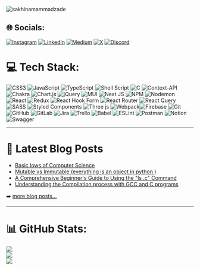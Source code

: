<p align="left"> <img src="https://komarev.com/ghpvc/?username=sakhinamammadzade&label=Profile%20views&color=0e75b6&style=flat" alt="sakhinamammadzade" /> </p>

 

## 🌐 Socials:
[![Instagram](https://img.shields.io/badge/Instagram-%23E4405F.svg?logo=Instagram&logoColor=white)](https://instagram.com/_m.sakina) [![LinkedIn](https://img.shields.io/badge/LinkedIn-%230077B5.svg?logo=linkedin&logoColor=white)](https://linkedin.com/in/sakina-mammadzade) [![Medium](https://img.shields.io/badge/Medium-12100E?logo=medium&logoColor=white)](https://medium.com/@@mammadzadesakhina) [![X](https://img.shields.io/badge/X-black.svg?logo=X&logoColor=white)](https://x.com/@M_Sakinaa) [![Discord](https://img.shields.io/badge/Discord-7289DA.svg?logo=discord&logoColor=white)](https://discord.gg/m.sakina)


# 💻 Tech Stack:
![CSS3](https://img.shields.io/badge/css3-%231572B6.svg?style=for-the-badge&logo=css3&logoColor=white) ![JavaScript](https://img.shields.io/badge/javascript-%23323330.svg?style=for-the-badge&logo=javascript&logoColor=%23F7DF1E) ![TypeScript](https://img.shields.io/badge/typescript-%23007ACC.svg?style=for-the-badge&logo=typescript&logoColor=white) ![Shell Script](https://img.shields.io/badge/shell_script-%23121011.svg?style=for-the-badge&logo=gnu-bash&logoColor=white)  ![C](https://img.shields.io/badge/c-%2300599C.svg?style=for-the-badge&logo=c&logoColor=white) ![Context-API](https://img.shields.io/badge/Context--Api-000000?style=for-the-badge&logo=react) ![Chakra](https://img.shields.io/badge/chakra-%234ED1C5.svg?style=for-the-badge&logo=chakraui&logoColor=white) ![Chart.js](https://img.shields.io/badge/chart.js-F5788D.svg?style=for-the-badge&logo=chart.js&logoColor=white) ![jQuery](https://img.shields.io/badge/jquery-%230769AD.svg?style=for-the-badge&logo=jquery&logoColor=white) ![MUI](https://img.shields.io/badge/MUI-%230081CB.svg?style=for-the-badge&logo=mui&logoColor=white) ![Next JS](https://img.shields.io/badge/Next-black?style=for-the-badge&logo=next.js&logoColor=white) ![NPM](https://img.shields.io/badge/NPM-%23CB3837.svg?style=for-the-badge&logo=npm&logoColor=white) ![Nodemon](https://img.shields.io/badge/NODEMON-%23323330.svg?style=for-the-badge&logo=nodemon&logoColor=%BBDEAD) ![React](https://img.shields.io/badge/react-%2320232a.svg?style=for-the-badge&logo=react&logoColor=%2361DAFB) ![Redux](https://img.shields.io/badge/redux-%23593d88.svg?style=for-the-badge&logo=redux&logoColor=white) ![React Hook Form](https://img.shields.io/badge/React%20Hook%20Form-%23EC5990.svg?style=for-the-badge&logo=reacthookform&logoColor=white) ![React Router](https://img.shields.io/badge/React_Router-CA4245?style=for-the-badge&logo=react-router&logoColor=white) ![React Query](https://img.shields.io/badge/-React%20Query-FF4154?style=for-the-badge&logo=react%20query&logoColor=white) ![SASS](https://img.shields.io/badge/SASS-hotpink.svg?style=for-the-badge&logo=SASS&logoColor=white) ![Styled Components](https://img.shields.io/badge/styled--components-DB7093?style=for-the-badge&logo=styled-components&logoColor=white) ![Three js](https://img.shields.io/badge/threejs-black?style=for-the-badge&logo=three.js&logoColor=white) ![Webpack](https://img.shields.io/badge/webpack-%238DD6F9.svg?style=for-the-badge&logo=webpack&logoColor=black)![Firebase](https://img.shields.io/badge/firebase-a08021?style=for-the-badge&logo=firebase&logoColor=ffcd34) ![Git](https://img.shields.io/badge/git-%23F05033.svg?style=for-the-badge&logo=git&logoColor=white) ![GitHub](https://img.shields.io/badge/github-%23121011.svg?style=for-the-badge&logo=github&logoColor=white) ![GitLab](https://img.shields.io/badge/gitlab-%23181717.svg?style=for-the-badge&logo=gitlab&logoColor=white) ![Jira](https://img.shields.io/badge/jira-%230A0FFF.svg?style=for-the-badge&logo=jira&logoColor=white) ![Trello](https://img.shields.io/badge/Trello-%23026AA7.svg?style=for-the-badge&logo=Trello&logoColor=white) ![Babel](https://img.shields.io/badge/Babel-F9DC3e?style=for-the-badge&logo=babel&logoColor=black) ![ESLint](https://img.shields.io/badge/ESLint-4B3263?style=for-the-badge&logo=eslint&logoColor=white) ![Postman](https://img.shields.io/badge/Postman-FF6C37?style=for-the-badge&logo=postman&logoColor=white) ![Notion](https://img.shields.io/badge/Notion-%23000000.svg?style=for-the-badge&logo=notion&logoColor=white) ![Swagger](https://img.shields.io/badge/-Swagger-%23Clojure?style=for-the-badge&logo=swagger&logoColor=white)

---

# 📕 Latest Blog Posts

<!-- BLOG-POST-LIST:START -->
- [Basic lows of Computer Science](https://www.linkedin.com/posts/sakina-mammadzade_computerscience-sciencesearching-development-activity-7167591215687798784-SE3a?utm_source=share&utm_medium=member_desktop)
- [Mutable vs Immutable &lpar;everything is an object in python &rpar;](https://www.linkedin.com/posts/sakina-mammadzade_python3-holberton-pythonabrblog-activity-7161089322908086273-Q7O2?utm_source=share&utm_medium=member_desktop)
- [A Comprehensive Beginner's Guide to Using the "ls .c" Command](https://www.linkedin.com/posts/sakina-mammadzade_holberton-linux-unix-activity-7119081341689692160-qaaU?utm_source=share&utm_medium=member_desktop)
- [Understanding the Compilation process with GCC and C programs](https://www.linkedin.com/posts/sakina-mammadzade_linux-gcc-gnu-activity-7118382148486578176-25uR?utm_source=share&utm_medium=member_desktop)

<!-- BLOG-POST-LIST:END -->

➡️ [more blog posts...](https://codestackr.com)

---
# 📊 GitHub Stats:
![](https://github-readme-stats.vercel.app/api?username=Sakhinamammadzade&theme=dark&hide_border=false&include_all_commits=true&count_private=false)<br/>
![](https://github-readme-streak-stats.herokuapp.com/?user=Sakhinamammadzade&theme=dark&hide_border=false)<br/>
![](https://github-readme-stats.vercel.app/api/top-langs/?username=Sakhinamammadzade&theme=dark&hide_border=false&include_all_commits=true&count_private=false&layout=compact)



<!-- Proudly created with GPRM ( https://gprm.itsvg.in ) -->


